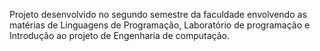 Projeto desenvolvido no segundo semestre da faculdade envolvendo as matérias de Linguagens de Programação, Laboratório de programação e Introdução ao projeto de Engenharia de computação. 
